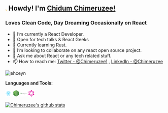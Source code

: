 ## <img src="https://raw.githubusercontent.com/Eunit99/eunit99/master/img/wave.gif" width="5px"> Howdy! I'm [Chidum Chimeruzee!](https://www.linkedin.com/in/chimeruzee-chidum-7417591ba/)
### Loves Clean Code, Day Dreaming Occasionally on React
<!-- ### Founder @React-rooster. -->

- 🔭 I’m currently a React Developer.
- 🎤 Open for tech talks & React Geeks
- 🌱 Currently learning Rust.
- 👯 I’m looking to collaborate on any react open source project.
- 💬 Ask me about React or any tech related stuff.
- 📫 How to reach me: [Twitter - @Chimeruzee1](https://twitter.com/chimeruzee1) , [LinkedIn - @Chimeruzee](https://www.linkedin.com/in/chimeruzee-chidum-7417591ba/)
<!-- - 👩‍🎓 Want to learn flutter visit my channel [Youtube - @flutterFairy](https://www.youtube.com/channel/UC1fuQBjVLSqwk-PgdeeMAyQ) -->

<p align="left"> <img src="https://komarev.com/ghpvc/?username=ehceyn&label=Views&color=blue&style=plastic" alt="ehceyn" /> </p>


**Languages and Tools:**  

<code><img height="20" src="https://raw.githubusercontent.com/github/explore/80688e429a7d4ef2fca1e82350fe8e3517d3494d/topics/react/react.png"></code>
<code><img height="20" src="https://raw.githubusercontent.com/github/explore/80688e429a7d4ef2fca1e82350fe8e3517d3494d/topics/nodejs/nodejs.png"></code>
<code><img height="20" src="https://raw.githubusercontent.com/github/explore/80688e429a7d4ef2fca1e82350fe8e3517d3494d/topics/mongodb/mongodb.png"></code>
<code><img height="20" src="https://raw.githubusercontent.com/github/explore/80688e429a7d4ef2fca1e82350fe8e3517d3494d/topics/graphql/graphql.png"></code>  







<a href="https://github.com/ehceyn">
 <img align="center" src="https://github-readme-stats.vercel.app/api?username=ehceyn&show_icons=true&theme=dark&line_height=27" alt="Chimeruzee's github stats"/>
</a>


<!-- ### Hey, visit my youtube channel Flutter Fairy 👉 [visit here](https://www.youtube.com/channel/UC1fuQBjVLSqwk-PgdeeMAyQ)! -->

</div>
